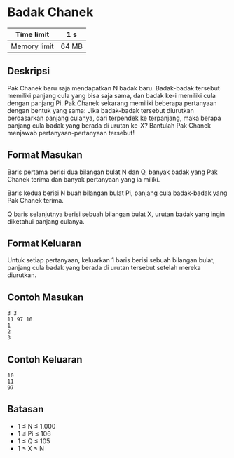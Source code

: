 # Badak Chanek

| Time limit | 1 s |
| --- | --- |
| Memory limit | 64 MB |

## Deskripsi

Pak Chanek baru saja mendapatkan N badak baru. Badak-badak tersebut memiliki panjang cula yang bisa saja sama, dan badak ke-i memiliki cula dengan panjang Pi. Pak Chanek sekarang memiliki beberapa pertanyaan dengan bentuk yang sama: Jika badak-badak tersebut diurutkan berdasarkan panjang culanya, dari terpendek ke terpanjang, maka berapa panjang cula badak yang berada di urutan ke-X? Bantulah Pak Chanek menjawab pertanyaan-pertanyaan tersebut!

## Format Masukan

Baris pertama berisi dua bilangan bulat N dan Q, banyak badak yang Pak Chanek terima dan banyak pertanyaan yang ia miliki.

Baris kedua berisi N buah bilangan bulat Pi, panjang cula badak-badak yang Pak Chanek terima.

Q baris selanjutnya berisi sebuah bilangan bulat X, urutan badak yang ingin diketahui panjang culanya.

## Format Keluaran

Untuk setiap pertanyaan, keluarkan 1 baris berisi sebuah bilangan bulat, panjang cula badak yang berada di urutan tersebut setelah mereka diurutkan.

## Contoh Masukan

    3 3
    11 97 10
    1
    2
    3

## Contoh Keluaran

    10
    11
    97

## Batasan

- 1 ≤ N ≤ 1.000
- 1 ≤ Pi ≤ 106
- 1 ≤ Q ≤ 105
- 1 ≤ X ≤ N
